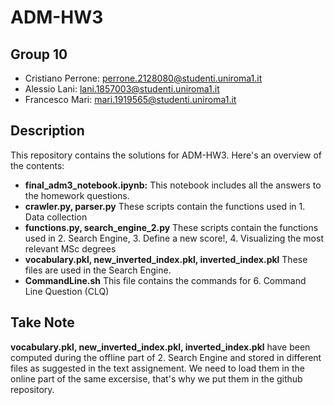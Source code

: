 # ADM-HW3

## Group 10
- Cristiano Perrone: perrone.2128080@studenti.uniroma1.it
- Alessio Lani: lani.1857003@studenti.uniroma1.it
- Francesco Mari: mari.1919565@studenti.uniroma1.it

## Description
This repository contains the solutions for ADM-HW3. Here's an overview of the contents:

- **final_adm3_notebook.ipynb:** This notebook includes all the answers to the homework questions.
- **crawler.py,  parser.py** These scripts contain the functions used in 1. Data collection
- **functions.py, search_engine_2.py** These scripts contain the functions used in 2. Search Engine, 3. Define a new score!, 4. Visualizing the most relevant MSc degrees
- **vocabulary.pkl, new_inverted_index.pkl, inverted_index.pkl** These files are used in the Search Engine. 
- **CommandLine.sh** This file contains the commands for 6. Command Line Question (CLQ)

  
## Take Note
**vocabulary.pkl, new_inverted_index.pkl, inverted_index.pkl** have been computed during the offline part of 2. Search Engine and stored in different files as suggested in the text assignement. We need to load them in the online part of the same excersise, that's why we put them in the github repository.
